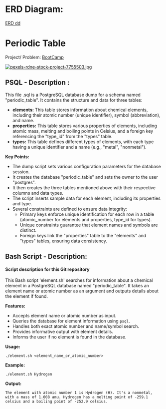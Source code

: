 # ERD Diagram:
[ERD dd](https://github.com/KnEl1a/PostgreSQL-GIT-BashScript/blob/main/ERD%20diagrams/ERD%20elements.png)

# Periodic Table
Project/ Problem: [BootCamp](https://www.freecodecamp.org/learn/relational-database/build-a-periodic-table-database-project/build-a-periodic-table-database)

[![pexels-rdne-stock-project-7755503.jpg](https://i.postimg.cc/15hw6SxQ/pexels-rdne-stock-project-7755503.jpg)](https://postimg.cc/YjRvKJqn)


## PSQL - Description : 
This file .sql is a PostgreSQL database dump for a schema named "periodic_table". It contains the structure and data for three tables:
* **elements:** This table stores information about chemical elements, including their atomic number (unique identifier), symbol (abbreviation), and name.
* **properties:** This table stores various properties of elements, including atomic mass, melting and boiling points in Celsius, and a foreign key referencing the "type_id" from the "types" table.
* **types:** This table defines different types of elements, with each type having a unique identifier and a name (e.g., "metal", "nonmetal").

**Key Points:**

* The dump script sets various configuration parameters for the database session.
* It creates the database "periodic_table" and sets the owner to the user "postgres".
* It then creates the three tables mentioned above with their respective columns and data types.
* The script inserts sample data for each element, including its properties and type.
* Several constraints are defined to ensure data integrity:
    * Primary keys enforce unique identification for each row in a table (atomic_number for elements and properties, type_id for types).
    * Unique constraints guarantee that element names and symbols are distinct.
    * Foreign keys link the "properties" table to the "elements" and "types" tables, ensuring data consistency.


 ## Bash Script - Description: 

 #### Script description for this Git repository

This Bash script 'element.sh' searches for information about a chemical element in a PostgreSQL database named "periodic_table". It takes an element name or atomic number as an argument and outputs details about the element if found.

**Features:**

* Accepts element name or atomic number as input.
* Queries the database for element information using `psql`.
* Handles both exact atomic number and name/symbol search.
* Provides informative output with element details.
* Informs the user if no element is found in the database.

**Usage:**

```
./element.sh <element_name_or_atomic_number>
```

**Example:**

```
./element.sh Hydrogen
```

**Output:**

```
The element with atomic number 1 is Hydrogen (H). It's a nonmetal, with a mass of 1.008 amu. Hydrogen has a melting point of -259.1 celsius and a boiling point of -252.9 celsius.
```

